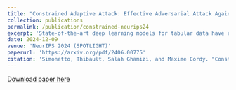 ```yaml
---
title: "Constrained Adaptive Attack: Effective Adversarial Attack Against Deep Neural Networks for Tabular Data"
collection: publications
permalink: /publication/constrained-neurips24
excerpt: 'State-of-the-art deep learning models for tabular data have recently achieved acceptable performance to be deployed in industrial settings. However, the robustness of these models remains scarcely explored. Contrary to computer vision, there are no effective attacks to properly evaluate the adversarial robustness of deep tabular models due to intrinsic properties of tabular data, such as categorical features, immutability, and feature relationship constraints. To fill this gap, we first propose CAPGD, a gradient attack that overcomes the failures of existing gradient attacks with adaptive mechanisms. This new attack does not require parameter tuning and further degrades the accuracy, up to 81% points compared to the previous gradient attacks. Second, we design CAA, an efficient evasion attack that combines our CAPGD attack and MOEVA, the best search-based attack. We demonstrate the effectiveness of our attacks on five architectures and four critical use cases. Our empirical study demonstrates that CAA outperforms all existing attacks in 17 over the 20 settings, and leads to a drop in the accuracy by up to 96.1% points and 21.9% points compared to CAPGD and MOEVA respectively while being up to five times faster than MOEVA. Given the effectiveness and efficiency of our new attacks, we argue that they should become the minimal test for any new defense or robust architectures in tabular machine learning.'
date: 2024-12-09
venue: 'NeurIPS 2024 (SPOTLIGHT)'
paperurl: 'https://arxiv.org/pdf/2406.00775'
citation: 'Simonetto, Thibault, Salah Ghamizi, and Maxime Cordy. "Constrained Adaptive Attack: Effective Adversarial Attack Against Deep Neural Networks for Tabular Data" arXiv preprint arXiv:2406.00775 (2024).'
---
```

[Download paper here](https://arxiv.org/pdf/2406.00775)
